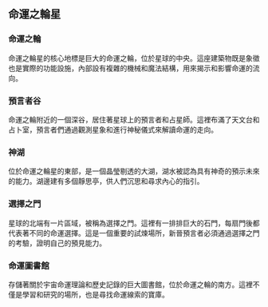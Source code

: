 ## 命運之輪星 
### 命運之輪
命運之輪星的核心地標是巨大的命運之輪，位於星球的中央。這座建築物既是象徵也是實際的功能設施，內部設有複雜的機械和魔法結構，用來揭示和影響命運的流向。

### 預言者谷
命運之輪附近的一個深谷，居住著星球上的預言者和占星師。這裡布滿了天文台和占卜室，預言者們通過觀測星象和進行神秘儀式來解讀命運的走向。

### 神湖
位於命運之輪星的東部，是一個晶瑩剔透的大湖，湖水被認為具有神奇的預示未來的能力。湖邊建有多個靜思亭，供人們沉思和尋求內心的指引。

### 選擇之門
星球的北端有一片區域，被稱為選擇之門。這裡有一排排巨大的石門，每扇門後都代表著不同的命運選擇。這是一個重要的試煉場所，新晉預言者必須通過選擇之門的考驗，證明自己的預見能力。

### 命運圖書館
存儲著關於宇宙命運理論和歷史記錄的巨大圖書館，位於命運之輪的南方。這裡不僅是學習和研究的場所，也是尋找命運線索的寶庫。
